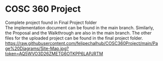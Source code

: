 # COSC 360 Project  
Complete project found in Final Project folder  
The implementation document can be found in the main branch. Similarly, the Proposal and the Walkthrough are also in the main branch. The other files for the uploaded project can be found in the final project folder. 
https://raw.githubusercontent.com/felipechalhub/COSC360Project/main/Page%20Diagrams/Site-Map.jpg?token=AQ5WVO3D26ZMETG6OTKPP6LAPJRTM
